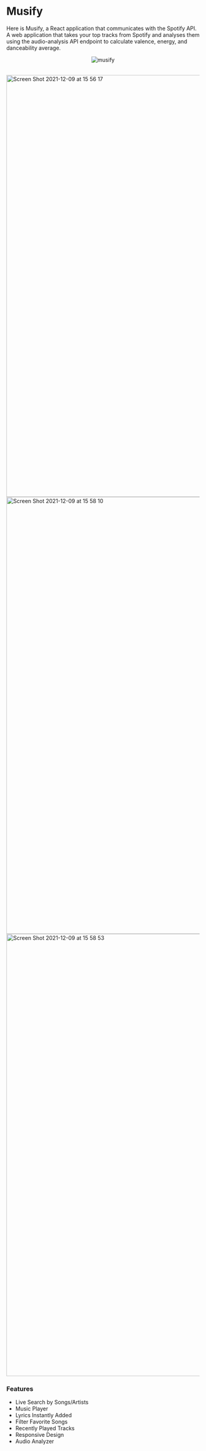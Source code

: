 # Musify
Here is Musify, a React application that communicates with the Spotify API. A web application that takes your top tracks from Spotify and analyses them using the audio-analysis API endpoint to calculate valence, energy, and danceability average.
<br />
<p align="center">
  <img src="https://user-images.githubusercontent.com/46178706/145465270-de3a1465-ef85-46d9-a1d6-ee02646bb8cf.gif" alt="musify" />
</p>
<br />
<img width="1099" alt="Screen Shot 2021-12-09 at 15 56 17" src="https://user-images.githubusercontent.com/46178706/145474884-db8c81be-6fb8-4ab6-8f48-828b02d6fa4d.png">
<img width="1138" alt="Screen Shot 2021-12-09 at 15 58 10" src="https://user-images.githubusercontent.com/46178706/145474890-8c8416d3-1637-4b5e-8ca1-d5873bd060c7.png">
<img width="1152" alt="Screen Shot 2021-12-09 at 15 58 53" src="https://user-images.githubusercontent.com/46178706/145474892-1eed274d-5eac-493e-92b0-18fddfec7e27.png">

### Features
- Live Search by Songs/Artists
- Music Player
- Lyrics Instantly Added
- Filter Favorite Songs 
- Recently Played Tracks
- Responsive Design
- Audio Analyzer




